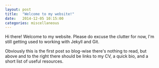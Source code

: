 ```yaml
---
layout: post
title:  "Welcome to my website!"
date:   2014-12-05 10:15:00
categories: miscellaneous
---
```

Hi there! Welcome to my website. Please do excuse the clutter for now, I'm still getting used to working with Jekyll and Git.

Obviously this is the first post so blog-wise there's nothing to read, but above and to the right there should be links to my CV, a quick bio, and a short list of useful resources.